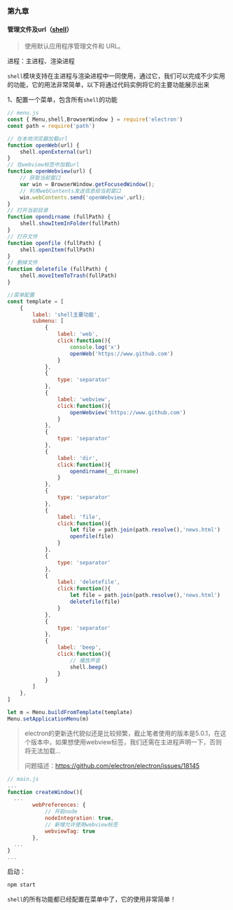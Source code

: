 ### 第九章

#### 管理文件及url（[shell](https://electronjs.org/docs/api/shell)）

> 使用默认应用程序管理文件和 URL。

进程：主进程、渲染进程

`shell`模块支持在主进程与渲染进程中一同使用，通过它，我们可以完成不少实用的功能，它的用法非常简单，以下将通过代码实例将它的主要功能展示出来



1、配置一个菜单，包含所有`shell`的功能

```javascript
// menu.js
const { Menu,shell,BrowserWindow } = require('electron')
const path = require('path')

// 在本地浏览器加载url
function openWeb(url) {
    shell.openExternal(url)
}
// 在webview标签中加载url
function openWebview(url) {
    // 获取当前窗口
    var win = BrowserWindow.getFocusedWindow();
    // 利用webContents发送信息给当前窗口
    win.webContents.send('openWebview',url);
}
// 打开当前目录
function opendirname (fullPath) {
    shell.showItemInFolder(fullPath)
}
// 打开文件
function openfile (fullPath) {
    shell.openItem(fullPath)
}
// 删掉文件
function deletefile (fullPath) {
    shell.moveItemToTrash(fullPath)
}

//菜单配置
const template = [
    {
        label: 'shell主要功能',
        submenu: [
            {
                label: 'web',
                click:function(){
                    console.log('x')
                    openWeb('https://www.github.com')
                }
            },
            {
                type: 'separator'
            },
            {
                label: 'webview',
                click:function(){
                    openWebview('https://www.github.com')
                }
            },
            {
                type: 'separator'
            },
            {
                label: 'dir',
                click:function(){
                    opendirname(__dirname)
                }
            },
            {
                type: 'separator'
            },
            {
                label: 'file',
                click:function(){
                    let file = path.join(path.resolve(),'news.html')
                    openfile(file)
                }   
            },
            {
                type: 'separator'
            },
            {
                label: 'deletefile',
                click:function(){
                    let file = path.join(path.resolve(),'news.html')
                    deletefile(file)
                }   
            },
            {
                type: 'separator'
            },
            {
                label: 'beep',
                click:function(){
                    // 播放声音
                    shell.beep()
                }   
            }
        ]
    },
]

let m = Menu.buildFromTemplate(template)
Menu.setApplicationMenu(m)
```

> electron的更新迭代貌似还是比较频繁，截止笔者使用的版本是5.0.1，在这个版本中，如果想使用webview标签，我们还需在主进程声明一下，否则将无法加载...
>
> 问题描述：https://github.com/electron/electron/issues/18145

```javascript
// main.js
...
function createWindow(){
  ...
        webPreferences: {
            // 开启node
            nodeIntegration: true,
            // 新增允许使用webview标签
            webviewTag: true
        },
  ...
}
...
```

启动：

```javascript
npm start
```



`shell`的所有功能都已经配置在菜单中了，它的使用非常简单！